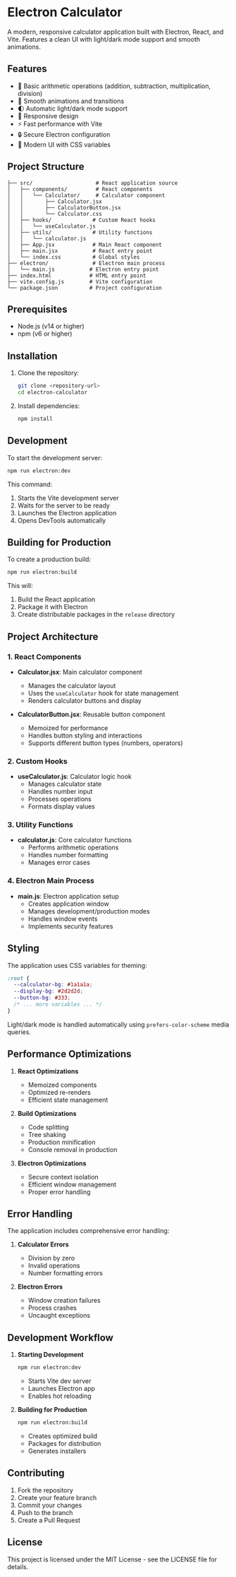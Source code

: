 # Electron Calculator

A modern, responsive calculator application built with Electron, React, and Vite. Features a clean UI with light/dark mode support and smooth animations.

## Features

- 🧮 Basic arithmetic operations (addition, subtraction, multiplication, division)
- 💫 Smooth animations and transitions
- 🌓 Automatic light/dark mode support
- 🎯 Responsive design
- ⚡ Fast performance with Vite
- 🔒 Secure Electron configuration
- 🎨 Modern UI with CSS variables

## Project Structure

```
├── src/                    # React application source
│   ├── components/         # React components
│   │   └── Calculator/     # Calculator component
│   │       ├── Calculator.jsx
│   │       ├── CalculatorButton.jsx
│   │       └── Calculator.css
│   ├── hooks/             # Custom React hooks
│   │   └── useCalculator.js
│   ├── utils/             # Utility functions
│   │   └── calculator.js
│   ├── App.jsx            # Main React component
│   ├── main.jsx           # React entry point
│   └── index.css          # Global styles
├── electron/              # Electron main process
│   └── main.js           # Electron entry point
├── index.html            # HTML entry point
├── vite.config.js        # Vite configuration
└── package.json          # Project configuration
```

## Prerequisites

- Node.js (v14 or higher)
- npm (v6 or higher)

## Installation

1. Clone the repository:
   ```bash
   git clone <repository-url>
   cd electron-calculator
   ```

2. Install dependencies:
   ```bash
   npm install
   ```

## Development

To start the development server:

```bash
npm run electron:dev
```

This command:
1. Starts the Vite development server
2. Waits for the server to be ready
3. Launches the Electron application
4. Opens DevTools automatically

## Building for Production

To create a production build:

```bash
npm run electron:build
```

This will:
1. Build the React application
2. Package it with Electron
3. Create distributable packages in the `release` directory

## Project Architecture

### 1. React Components

- **Calculator.jsx**: Main calculator component
  - Manages the calculator layout
  - Uses the `useCalculator` hook for state management
  - Renders calculator buttons and display

- **CalculatorButton.jsx**: Reusable button component
  - Memoized for performance
  - Handles button styling and interactions
  - Supports different button types (numbers, operators)

### 2. Custom Hooks

- **useCalculator.js**: Calculator logic hook
  - Manages calculator state
  - Handles number input
  - Processes operations
  - Formats display values

### 3. Utility Functions

- **calculator.js**: Core calculator functions
  - Performs arithmetic operations
  - Handles number formatting
  - Manages error cases

### 4. Electron Main Process

- **main.js**: Electron application setup
  - Creates application window
  - Manages development/production modes
  - Handles window events
  - Implements security features

## Styling

The application uses CSS variables for theming:

```css
:root {
  --calculator-bg: #1a1a1a;
  --display-bg: #2d2d2d;
  --button-bg: #333;
  /* ... more variables ... */
}
```

Light/dark mode is handled automatically using `prefers-color-scheme` media queries.

## Performance Optimizations

1. **React Optimizations**
   - Memoized components
   - Optimized re-renders
   - Efficient state management

2. **Build Optimizations**
   - Code splitting
   - Tree shaking
   - Production minification
   - Console removal in production

3. **Electron Optimizations**
   - Secure context isolation
   - Efficient window management
   - Proper error handling

## Error Handling

The application includes comprehensive error handling:

1. **Calculator Errors**
   - Division by zero
   - Invalid operations
   - Number formatting errors

2. **Electron Errors**
   - Window creation failures
   - Process crashes
   - Uncaught exceptions

## Development Workflow

1. **Starting Development**
   ```bash
   npm run electron:dev
   ```
   - Starts Vite dev server
   - Launches Electron app
   - Enables hot reloading

2. **Building for Production**
   ```bash
   npm run electron:build
   ```
   - Creates optimized build
   - Packages for distribution
   - Generates installers

## Contributing

1. Fork the repository
2. Create your feature branch
3. Commit your changes
4. Push to the branch
5. Create a Pull Request

## License

This project is licensed under the MIT License - see the LICENSE file for details. 